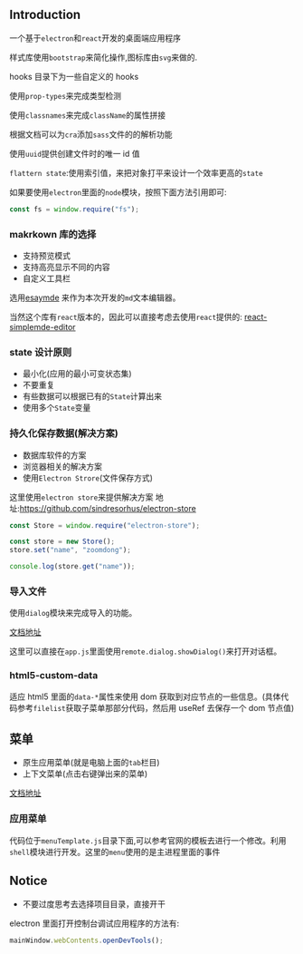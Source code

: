 ## Introduction

一个基于`electron`和`react`开发的桌面端应用程序

样式库使用`bootstrap`来简化操作,图标库由`svg`来做的.

hooks 目录下为一些自定义的 hooks

使用`prop-types`来完成类型检测

使用`classnames`来完成`className`的属性拼接

根据文档可以为`cra`添加`sass`文件的的解析功能

使用`uuid`提供创建文件时的唯一 id 值

`flattern state`:使用索引值，来把对象打平来设计一个效率更高的`state`

如果要使用`electron`里面的`node`模块，按照下面方法引用即可:

```js
const fs = window.require("fs");
```

### makrkown 库的选择

- 支持预览模式
- 支持高亮显示不同的内容
- 自定义工具栏

选用[esaymde](https://github.com/Ionaru/easy-markdown-editor) 来作为本次开发的`md`文本编辑器。

当然这个库有`react`版本的，因此可以直接考虑去使用`react`提供的:
[react-simplemde-editor](https://github.com/RIP21/react-simplemde-editor)

### state 设计原则

- 最小化(应用的最小可变状态集)
- 不要重复
- 有些数据可以根据已有的`State`计算出来
- 使用多个`State`变量

### 持久化保存数据(解决方案)

- 数据库软件的方案
- 浏览器相关的解决方案
- 使用`Electron Strore`(文件保存方式)

这里使用`electron store`来提供解决方案
地址:https://github.com/sindresorhus/electron-store

```js
const Store = window.require("electron-store");

const store = new Store();
store.set("name", "zoomdong");

console.log(store.get("name"));
```

### 导入文件

使用`dialog`模块来完成导入的功能。

[文档地址](https://www.electronjs.org/docs/api/dialog#dialogshowerrorboxtitle-content)

这里可以直接在`app.js`里面使用`remote.dialog.showDialog()`来打开对话框。

### html5-custom-data

适应 html5 里面的`data-*`属性来使用 dom 获取到对应节点的一些信息。(具体代码参考`filelist`获取子菜单那部分代码，然后用 useRef 去保存一个 dom 节点值)

## 菜单

- 原生应用菜单(就是电脑上面的`tab`栏目)
- 上下文菜单(点击右键弹出来的菜单)

[文档地址](https://www.electronjs.org/docs/api/menu-item#menuitemmenu)

### 应用菜单

代码位于`menuTemplate.js`目录下面,可以参考官网的模板去进行一个修改。利用`shell`模块进行开发。这里的`menu`使用的是主进程里面的事件

## Notice

- 不要过度思考去选择项目目录，直接开干

electron 里面打开控制台调试应用程序的方法有:

```js
mainWindow.webContents.openDevTools();
```
